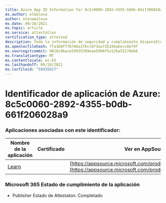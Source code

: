 ```yaml
---
title: Azure App ID Information for 8c5c0060-2892-4355-b0db-661f206028a9
ms.author: elmalova
author: elenamalova
ms.date: 09/16/2021
ms.topic: article
ms.service: attestation
certification_type: attested
description: Toda la información de seguridad y cumplimiento disponible para 8c5c0060-2892-4355-b0db-661f206028a9.
ms.openlocfilehash: ffa1b0ff7b766a1f6cc073ea72b194abecc8e79f
ms.sourcegitcommit: 9010c9bace5d935309eae5098f5a126a55270eb6
ms.translationtype: MT
ms.contentlocale: es-ES
ms.lasthandoff: 09/18/2021
ms.locfileid: "59435617"
---
```

# <a name="azure-app-id-8c5c0060-2892-4355-b0db-661f206028a9"></a>Identificador de aplicación de Azure: 8c5c0060-2892-4355-b0db-661f206028a9


### <a name="apps-associated-with-this-id"></a>Aplicaciones asociadas con este identificador:
| **Nombre de la aplicación** | **Certificado** | **Ver en AppSource** |
|--------------|---------------|-----------------------|
| [Learn](https://docs.microsoft.com/microsoft-365-app-certification/forward/WA200001308) |  | [https://appsource.microsoft.com/product/office/WA200001308](https://appsource.microsoft.com/product/office/WA200001308) |

### <a name="microsoft-365-app-compliance-status"></a>Microsoft 365 Estado de cumplimiento de la aplicación
- Publisher Estado de Attestaton: Completado
